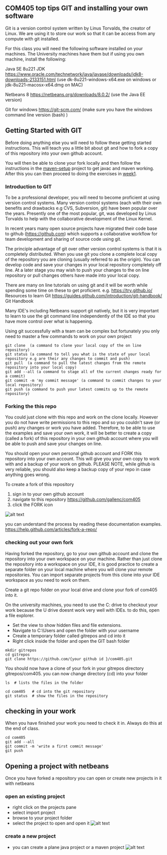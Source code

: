 ## COM405 top tips GIT and installing your own software

Git is a version control system written by Linus Torvalds, the creator of Linux.
We are using it to store our work so that it can be access from any compute with git installed.

For this class you will need the following software installed on your machines. 
The University machines have them but if using you own machine, install the following:

Java SE 8u221 JDK https://www.oracle.com/technetwork/java/javase/downloads/jdk8-downloads-2133151.html 
(use dk-8u221-windows-x64.exe on windows or jdk-8u221-macosx-x64.dmg on MAC)

Netbeans 8 https://netbeans.org/downloads/8.0.2/ 
(use the Java EE version)

Git for windows https://git-scm.com/
(make sure you have the windows command line version (bash) )

## Getting Started with GIT
Before doing anything else you will need to follow these getting started instructions.
This will teach you a little bit about git and how to fork a copy of this repository into your own github account.

You will then be able to clone your fork locally and then follow the instructions in the [maven-setup](../master/week1/maven-setup) project to get javac and maven working. 
After this you can then proceed to doing the exercises in [week1](../master/week1/).

### Introduction to GIT
To be a professional developer, you will need to become proficient at using version control systems.
Many version control systems (each with their own benefits and drawbacks e.g CVS, Subversion, git) have been popular over the years. 
Presently one of the most popular, git, was developed by Linus Torvalds to help with the collaborative development of the Linux Kernel.

In recent years many open source projects have migrated their code base to github (https://github.com) which supports a collaborative workflow for team development and sharing of source code using git. 

The principle advantage of git over other version control systems is that it is completely distributed. When you use git you clone a complete local copy of the repository you are cloning (usually referred to as the origin). You can develop code and save your changes in your local repository completely off line. At a later stage you may wish to push your changes to the on line repository or pull changes others have made into your local copy. 

There are many on line tutorials on using git and it will be worth while spending some time on these to get proficient. e.g.
 https://try.github.io/ Resources to learn Git
 https://guides.github.com/introduction/git-handbook/ Git Handbook 
 
Many IDE's including Netbeans support git natively, but it is very important to learn to use the git command line independently of the IDE so that you have more control over what is happening.

Using git successfully with a team can be complex but fortunately you only need to master a few commands to work on your own project
```
git clone  (a command to clone your local copy of the on line repository)
git status (a command to tell you what is the state of your local repository e.g are their any changes to commit and push)
git pull  (a command to pull the latest changes from the remote repository into your local copy)
git add --all (a command to stage all of the current changes ready for a commit)
git commit -m 'my commit message' (a command to commit changes to your local repository)
git push (a command to push your latest commits up to the remote repository)
```
### Forking the this repo
You could just clone with this repo and work on the clone locally. 
However you do not have write permissions to this repo and so you couldn't save (or push) any changes or work you have added.
Therefore, to be able to use the examples and save your own work, it will be better to create a copy (called a fork) of this repository in your own github account where you will be able to push and save your changes on line.

You should open your own personal github account and FORK this repository into your own account. 
This will give you your own copy to work with and a backup of your work on github.
PLEASE NOTE, while github is very reliable, you should also keep a backup copy of your repo in case anything goes wrong.

To create a fork of this repository
1. sign in to your own github account
2. navigate to this repository https://github.com/gallenc/com405
3. click the FORK icon

![alt text](../master/docs/images/ForkingARepo.png "Figure ForkingARepo.png")

you can understand the process by reading these documentation examples.
https://help.github.com/articles/fork-a-repo/

### checking out your own fork

Having forked the repository, go to your own github account and clone the repository into your own workspace on your machine. 
Rather than just clone the repository into a workspace on your IDE, it is good practice to create a separate folder on your local machine where you will clone your remote repositories. 
You can import separate projects from this clone into your IDE workspace as you need to work on them.

Create a git repo folder on your local drive and clone your fork of com405 into it.

On the university machines, you need to use the C: drive to checkout your work because the U drive doesnt work very well with IDEs. to do this, open a file explorer. 
* Set the view to show hidden files and file extensions.
* Navigate to C:\Users and open the folder with your username
* Create a temporary folder called gitrepos and cd into it
* Right click inside the folder and open the GIT bash folder

```
mkdir gitrepos
cd gitrepos
git clone https://github.com/{your github id }/com405.git
```

You should now have a clone of your fork in your gitrepos directory gitrepos/com405.
you can now change directory (cd) into your folder
```
ls  # lists the files in the folder

cd com405   # cd into the git repository
git status  # show the files in the repository
```

## checking in your work

When you have finished your work you need to check it in.
Always do this at the end of class.
```
cd com405
git add --all
git commit -m 'write a first commit message'
git push
```

## Opening a project with netbeans
Once you have forked a repository you can open or create new projects in it with netbeans

### open an existing project
* right click on the projects pane
* select import project
* browse to your project folder
* select the project to open and open it
![alt text](../master/docs/images/importProject.png "Figure importProject.png")

### create a new project
* you can create a plane java project or a maven project
![alt text](../master/docs/images/createProject.png "Figure createProject.png")



